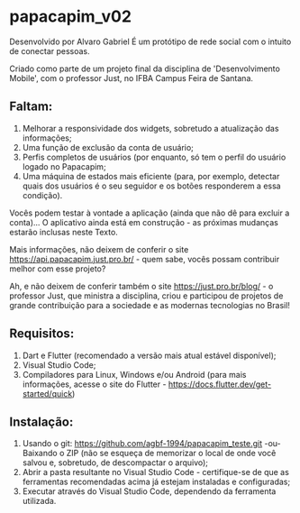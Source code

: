 # papacapim_v02

Desenvolvido por Alvaro Gabriel
É um protótipo de rede social com o intuito de conectar pessoas.

Criado como parte de um projeto final da disciplina de 'Desenvolvimento Mobile', com o professor Just, no IFBA Campus Feira de Santana.

## Faltam:
1. Melhorar a responsividade dos widgets, sobretudo a atualização das informações;
2. Uma função de exclusão da conta de usuário;
3. Perfis completos de usuários (por enquanto, só tem o perfil do usuário logado no Papacapim;
4. Uma máquina de estados mais eficiente (para, por exemplo, detectar quais dos usuários é o seu seguidor e os botões responderem a essa condição).

Vocês podem testar à vontade a aplicação (ainda que não dê para excluir a conta)...
O aplicativo ainda está em construção - as próximas mudanças estarão inclusas neste Texto.

Mais informações, não deixem de conferir o site https://api.papacapim.just.pro.br/ - quem sabe, vocês possam contribuir melhor com esse projeto?

Ah, e não deixem de conferir também o site https://just.pro.br/blog/ - o professor Just, que ministra a disciplina, criou e participou de projetos de grande contribuição para a sociedade e as modernas tecnologias no Brasil!

## Requisitos:
1. Dart e Flutter (recomendado a versão mais atual estável disponível);
2. Visual Studio Code;
3. Compiladores para Linux, Windows e/ou Android (para mais informações, acesse o site do Flutter - https://docs.flutter.dev/get-started/quick)

## Instalação:
1. Usando o git: https://github.com/agbf-1994/papacapim_teste.git 
   -ou-
   Baixando o ZIP (não se esqueça de memorizar o local de onde você salvou e, sobretudo, de descompactar o arquivo);
2. Abrir a pasta resultante no Visual Studio Code - certifique-se de que as ferramentas recomendadas acima já estejam instaladas e configuradas;
3. Executar através do Visual Studio Code, dependendo da ferramenta utilizada.
   


